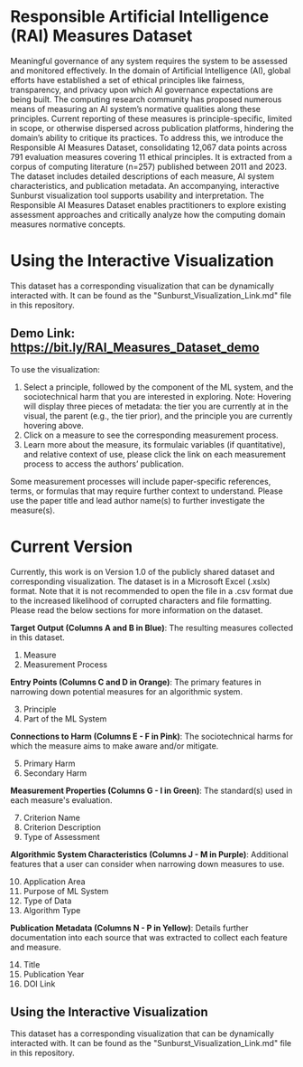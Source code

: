 # Responsible Artificial Intelligence (RAI) Measures Dataset

Meaningful governance of any system requires the system to be assessed and monitored effectively. In the domain of Artificial Intelligence (AI), global efforts have established a set of ethical principles like fairness, transparency, and privacy upon which AI governance expectations are being built. The computing research community has proposed numerous means of measuring an AI system’s normative qualities along these principles. Current reporting of these measures is principle-specific, limited in scope, or otherwise dispersed across publication platforms, hindering the domain’s ability to critique its practices. To address this, we introduce the Responsible AI Measures Dataset, consolidating 12,067 data points across 791 evaluation measures covering 11 ethical principles. It is extracted from a corpus of computing literature (n=257) published between 2011 and 2023. The dataset includes detailed descriptions of each measure, AI system characteristics, and publication metadata. An accompanying, interactive Sunburst visualization tool supports usability and interpretation. The Responsible AI Measures Dataset enables practitioners to explore existing assessment approaches and critically analyze how the computing domain measures normative concepts.

# Using the Interactive Visualization
This dataset has a corresponding visualization that can be dynamically interacted with. It can be found as the "Sunburst_Visualization_Link.md" file in this repository.

## Demo Link: https://bit.ly/RAI_Measures_Dataset_demo

To use the visualization:

1. Select a principle, followed by the component of the ML system, and the sociotechnical harm that you are interested in exploring. Note: Hovering will display three pieces of metadata: the tier you are currently at in the visual, the parent (e.g., the tier prior), and the principle you are currently hovering above.
2. Click on a measure to see the corresponding measurement process.
3. Learn more about the measure, its formulaic variables (if quantitative), and relative context of use, please click the link on each measurement process to access the authors’ publication.

Some measurement processes will include paper-specific references, terms, or formulas that may require further context to understand. Please use the paper title and lead author name(s) to further investigate the measure(s).

# Current Version 

Currently, this work is on Version 1.0 of the publicly shared dataset and corresponding visualization. The dataset is in a Microsoft Excel (.xslx) format. Note that it is not recommended to open the file in a .csv format due to the increased likelihood of corrupted characters and file formatting. Please read the below sections for more information on the dataset.

**Target Output (Columns A and B in Blue)**: The resulting measures collected in this dataset.
  1. Measure
  2. Measurement Process
     
**Entry Points (Columns C and D in Orange)**: The primary features in narrowing down potential measures for an algorithmic system.

  3. Principle
  4. Part of the ML System

**Connections to Harm (Columns E - F in Pink)**: The sociotechnical harms for which the measure aims to make aware and/or mitigate.

  5. Primary Harm
  6. Secondary Harm

**Measurement Properties (Columns G - I in Green)**: The standard(s) used in each measure's evaluation.

  7. Criterion Name 
  8. Criterion Description 
  9. Type of Assessment

**Algorithmic System Characteristics (Columns J - M in Purple)**: Additional features that a user can consider when narrowing down measures to use.

  10. Application Area
  11. Purpose of ML System 
  12. Type of Data
  13. Algorithm Type

**Publication Metadata (Columns N - P in Yellow)**: Details further documentation into each source that was extracted to collect each feature and measure.

  14. Title
  15. Publication Year
  16. DOI Link

## Using the Interactive Visualization
This dataset has a corresponding visualization that can be dynamically interacted with. It can be found as the "Sunburst_Visualization_Link.md" file in this repository.
